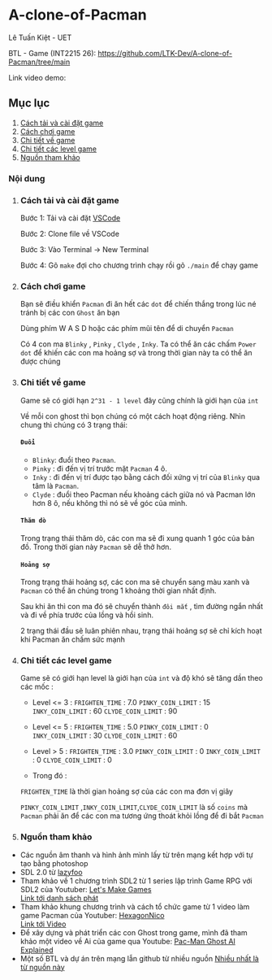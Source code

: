 # A-clone-of-Pacman
Lê Tuấn Kiệt - UET

BTL - Game (INT2215 26): https://github.com/LTK-Dev/A-clone-of-Pacman/tree/main

Link video demo:

## Mục lục
1. [Cách tải và cài đặt game](#cách-tải-và-chơi-game)
2. [Cách chơi game](#cách-chơi-game)
3. [Chi tiết về game](#chi-tiết-về-game)
4. [Chi tiết các level game](#chi-tiết-các-level-game) 
5. [Nguồn tham khảo](#nguồn-tham-khảo)

### Nội dung
1. ### Cách tải và cài đặt game
    Bước 1: Tải và cài đặt [VSCode](https://code.visualstudio.com/download)
    
    Bước 2: Clone file về VSCode
    
    Bước 3: Vào Terminal -> New Terminal
    
    Bước 4: Gõ `make` đợi cho chương trình chạy rồi gõ `./main` để chạy game
2. ### Cách chơi game
    Bạn sẽ điều khiển `Pacman` đi ăn hết các `dot` để chiến thắng trong lúc né tránh bị các con `Ghost` ăn bạn
    
    Dùng phím W A S D hoặc các phím mũi tên để di chuyển `Pacman`
    
    Có 4 con ma `Blinky` , `Pinky` , `Clyde` , `Inky`. Ta có thể ăn các chấm `Power dot` để  khiến các con ma hoảng sợ và trong thời gian này ta có thể ăn
    được chúng
3. ### Chi tiết về game 
    Game sẽ có giới hạn `2^31 - 1 level` đây cũng chính là giới hạn của `int`
    
    Về mỗi con ghost thì bọn chúng có một cách hoạt động riêng. Nhìn chung thì chúng có 3 trạng thái:

    #### `Đuổi`
    - `Blinky`: đuổi theo `Pacman`.   
    - `Pinky` : đi đến vị trí trước mặt `Pacman` 4 ô.
    - `Inky`  : đi đến vị trí được tạo bằng cách đối xứng vị trí của `Blinky` qua tâm là `Pacman`.
    - `Clyde` : đuổi theo Pacman nếu khoảng cách giữa nó và Pacman lớn hơn 8 ô, nếu không thì nó sẽ về góc của mình.  
    #### `Thăm dò`
    Trong trạng thái thăm dò, các con ma sẽ đi xung quanh 1 góc của bản đồ. Trong thời gian này `Pacman` sẽ dễ thở hơn.

    #### `Hoảng sợ`    
    Trong trạng thái hoảng sợ, các con ma sẽ chuyển sang màu xanh và `Pacman` có thể ăn chúng trong 1 khoảng thời gian nhất định.

    Sau khi ăn thì con ma đó sẽ chuyển thành `đôi mắt` , tìm đường ngắn nhất và đi về phía trước của lồng và hồi sinh.

    2 trạng thái đầu sẽ luân phiên nhau, trạng thái hoảng sợ sẽ chỉ kích hoạt khi Pacman ăn chấm sức mạnh
4. ### Chi tiết các level game
    Game sẽ có giới hạn level là giới hạn của `int` và độ khó sẽ tăng dần theo các mốc :
    
    - Level <= 3 : 
              `FRIGHTEN_TIME` : 7.0
              `PINKY_COIN_LIMIT` : 15
              `INKY_COIN_LIMIT` : 60
              `CLYDE_COIN_LIMIT` : 90
              
    - Level <= 5 :
              `FRIGHTEN_TIME` : 5.0
              `PINKY_COIN_LIMIT` : 0
              `INKY_COIN_LIMIT` : 30
              `CLYDE_COIN_LIMIT` : 60
            
    - Level > 5  :
              `FRIGHTEN_TIME` : 3.0
              `PINKY_COIN_LIMIT` : 0
              `INKY_COIN_LIMIT` : 0
              `CLYDE_COIN_LIMIT` : 0
    - Trong đó   :
    
    `FRIGHTEN_TIME` là thời gian hoảng sợ của các con ma đơn vị giây 
    
    `PINKY_COIN_LIMIT` ,`INKY_COIN_LIMIT`,`CLYDE_COIN_LIMIT` là số `coins` mà `Pacman` phải ăn để các con ma tương ứng thoát khỏi lồng để đi bắt `Pacman`
5. ### Nguồn tham khảo
- Các nguồn âm thanh và hình ảnh mình lấy từ trên mạng kết hợp với tự tạo bằng photoshop
- SDL 2.0 từ [lazyfoo](https://lazyfoo.net/tutorials/SDL/)
- Tham khảo về 1 chương trình SDL2 từ 1 series lập trình Game RPG với SDL2 của Youtuber: [Let's Make Games](https://www.youtube.com/channel/UCAM9ZPgEIdeHAsmG50wqL1g)  
  [Link tới danh sách phát](https://www.youtube.com/watch?v=QQzAHcojEKg&list=PLhfAbcv9cehhkG7ZQK0nfIGJC_C-wSLrx)
- Tham khảo khung chương trình và cách tổ chức game từ 1 video làm game Pacman của Youtuber: [HexagonNico](https://www.youtube.com/watch?v=4AatUPAXrj8)  
  [Link tới Video](https://www.youtube.com/watch?v=4AatUPAXrj8)
- Để xây dựng và phát triển các con Ghost trong game, mình đã tham khảo một video về Ai của game qua Youtube: [Pac-Man Ghost AI Explained](https://www.youtube.com/watch?v=ataGotQ7ir8)
- Một số BTL và dự án trên mạng lẫn github từ nhiều nguồn [Nhiều nhất là từ nguồn này](https://github.com/tungddk2/Pacman)

          
    
